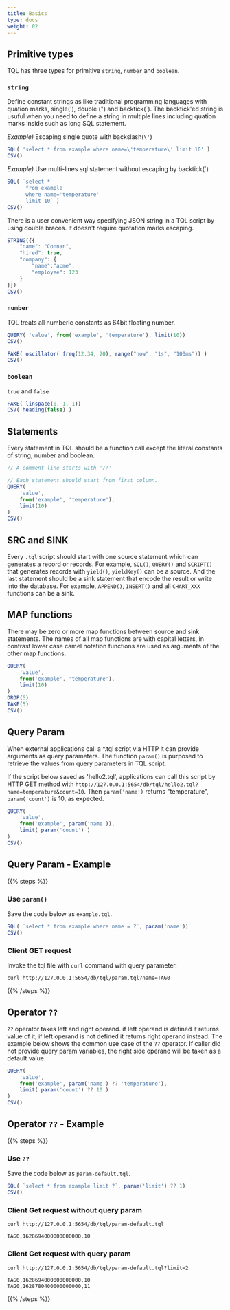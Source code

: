 ```yaml
---
title: Basics
type: docs
weight: 02
---
```


## Primitive types

TQL has three types for primitive `string`, `number` and `boolean`.

### `string`

Define constant strings as like traditional programming languages with quation marks, single('), double (") and backtick(`).
The backtick'ed string is usuful when you need to define a string in multiple lines including quation marks inside such as long SQL statement.


*Example)* Escaping single quote with backslash(`\'`)

```js
SQL( 'select * from example where name=\'temperature\' limit 10' )
CSV()
```

*Example)* Use multi-lines sql statement without escaping by backtick(`)

```js
SQL( `select * 
      from example 
      where name='temperature'
      limit 10` )
CSV()
```

There is a user convenient way specifying JSON string in a TQL script by using double braces.
It doesn't require quotation marks escaping.

```js
STRING({{ 
    "name": "Connan",
    "hired": true,
    "company": {
        "name":"acme",
        "employee": 123
    }
}})
CSV()
```

### `number`

TQL treats all numberic constants as 64bit floating number.

```js
QUERY( 'value', from('example', 'temperature'), limit(10))
CSV()
```

```js
FAKE( oscillator( freq(12.34, 20), range("now", "1s", "100ms")) )
CSV()
```

### `boolean`

`true` and `false`

```js
FAKE( linspace(0, 1, 1))
CSV( heading(false) )
```

## Statements

Every statement in TQL should be a function call except the literal constants of string, number and boolean.

```js
// A comment line starts with '//'

// Each statement should start from first column.
QUERY(
    'value',
    from('example', 'temperature'),
    limit(10)
)
CSV()
```

## SRC and SINK

Every `.tql` script should start with one source statement which can generates a record or records.
For example, `SQL()`, `QUERY()` and `SCRIPT()` that generates records with `yield()`, `yieldKey()` can be a source.
And the last statement should be a sink statement that encode the result or write into the database.
For example, `APPEND()`, `INSERT()` and all `CHART_XXX` functions can be a sink.

## MAP functions

There may be zero or more map functions between source and sink statements.
The names of all map functions are with capital letters, in contrast lower case camel notation functions are used as arguments of the other map functions.

```js
QUERY(
    'value',
    from('example', 'temperature'),
    limit(10)
)
DROP(5)
TAKE(5)
CSV()
```

## Query Param

When external applications call a *.tql script via HTTP it can provide arguments as query parameters.
The function `param()` is purposed to retrieve the values from query parameters in TQL script.

If the script below saved as 'hello2.tql', applications can call this script by HTTP GET method with `http://127.0.0.1:5654/db/tql/hello2.tql?name=temperature&count=10`.
Then `param('name')` returns "temperature", `param('count')` is 10, as expected.

```js
QUERY(
    'value',
    from('example', param('name')),
    limit( param('count') )
)
CSV()
```

## Query Param - Example

{{% steps %}}

### Use `param()`

Save the code below as `example.tql`.

```js
SQL( `select * from example where name = ?`, param('name'))
CSV()
```

### Client GET request

Invoke the tql file with `curl` command with query parameter.

```
curl http://127.0.0.1:5654/db/tql/param.tql?name=TAG0
```

{{% /steps %}}

## Operator `??`

`??` operator takes left and right operand. if left operand is defined it returns value of it, if left operand is not defined it returns right operand instead.
The example below shows the common use case of the `??` operator. If caller did not provide query param variables, the right side operand will be taken as a default value.

```js
QUERY(
    'value',
    from('example', param('name') ?? 'temperature'),
    limit( param('count') ?? 10 )
)
CSV()
```

## Operator `??` - Example

{{% steps %}}

### Use `??`

Save the code below as `param-default.tql`.

```js
SQL( `select * from example limit ?`, param('limit') ?? 1)
CSV()
```

### Client Get request without query param

```
curl http://127.0.0.1:5654/db/tql/param-default.tql
```

```
TAG0,1628694000000000000,10
```

### Client Get request with query param

```
curl http://127.0.0.1:5654/db/tql/param-default.tql?limit=2
```

```
TAG0,1628694000000000000,10
TAG0,1628780400000000000,11
```

{{% /steps %}}
